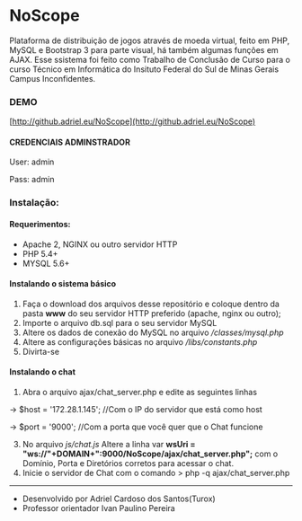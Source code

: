 # NoScope
Plataforma de distribuição de jogos através de moeda virtual, feito em PHP, MySQL e Bootstrap 3 para parte visual, há também algumas funções em AJAX.
Esse ssistema foi feito como Trabalho de Conclusão de Curso para o curso Técnico em Informática do Insituto Federal do Sul de Minas Gerais Campus Inconfidentes.

### DEMO
[http://github.adriel.eu/NoScope](http://github.adriel.eu/NoScope)
#### CREDENCIAIS ADMINSTRADOR
User: admin

Pass: admin

### Instalação:
#### Requerimentos:
- Apache 2, NGINX ou outro servidor HTTP
- PHP 5.4+
- MYSQL 5.6+

#### Instalando o sistema básico
1. Faça o download dos arquivos desse repositório e coloque dentro da pasta **www** do seu servidor  HTTP preferido (apache, nginx ou outro);
2. Importe o arquivo db.sql para o seu servidor MySQL
3. Altere os dados de conexão do MySQL no arquivo _/classes/mysql.php_
4. Altere as configurações básicas no arquivo _/libs/constants.php_
5. Divirta-se

#### Instalando o chat

1. Abra o arquivo ajax/chat_server.php e edite as seguintes linhas

-> $host = '172.28.1.145'; //Com o IP do servidor que está como host

-> $port = '9000'; //Com a porta que você quer que o Chat funcione

3. No arquivo _js/chat.js_ Altere a linha var **wsUri = "ws://"+DOMAIN+":9000/NoScope/ajax/chat_server.php";** com o Domínio, Porta e Diretórios corretos para acessar o chat.
4. Inicie o servidor de Chat com o comando > php -q ajax/chat_server.php

----------------------------------------------------------------------------------------
- Desenvolvido por Adriel Cardoso dos Santos(Turox)
- Professor orientador Ivan Paulino Pereira
